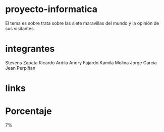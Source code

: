 proyecto-informatica
====================

El tema es sobre trata sobre las siete maravillas del mundo y la opinión de sus visitantes.

integrantes
===========

Stevens Zapata
Ricardo Ardila
Andry Fajardo
Kamila Molina
Jorge Garcia
Jean  Perpiñan

links
=======




Porcentaje
==========

7%
